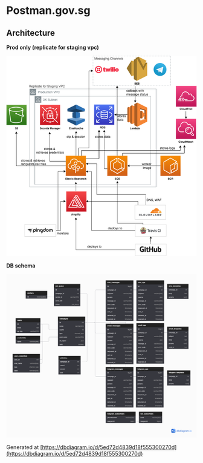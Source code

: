 # Postman.gov.sg

## Architecture

**Prod only (replicate for staging vpc)**

![Diagram](./postman-prod.png)

**DB schema**

![DB Diagram](./5ed72d4839d18f555300270d.png)

Generated at [https://dbdiagram.io/d/5ed72d4839d18f555300270d](https://dbdiagram.io/d/5ed72d4839d18f555300270d)
